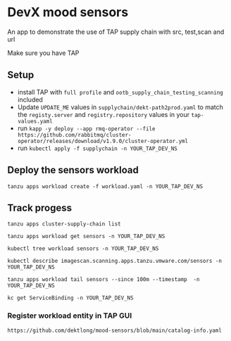 # DevX mood sensors

An app to demonstrate the use of TAP supply chain with src, test,scan and url

Make sure you have TAP 

## Setup

- install TAP with ```full profile``` and ```ootb_supply_chain_testing_scanning``` included
- Update ```UPDATE_ME``` values in ```supplychain/dekt-path2prod.yaml``` to match the ```registy.server``` and ```registry.repository``` values in your ```tap-values.yaml```
- run ```kapp -y deploy --app rmq-operator --file https://github.com/rabbitmq/cluster-operator/releases/download/v1.9.0/cluster-operator.yml```
- run ```kubectl apply -f supplychain -n YOUR_TAP_DEV_NS```

## Deploy the sensors workload

```
tanzu apps workload create -f workload.yaml -n YOUR_TAP_DEV_NS
```

## Track progess

```
tanzu apps cluster-supply-chain list

tanzu apps workload get sensors -n YOUR_TAP_DEV_NS

kubectl tree workload sensors -n YOUR_TAP_DEV_NS

kubectl describe imagescan.scanning.apps.tanzu.vmware.com/sensors -n YOUR_TAP_DEV_NS

tanzu apps workload tail sensors --since 100m --timestamp  -n YOUR_TAP_DEV_NS

kc get ServiceBinding -n YOUR_TAP_DEV_NS
```

### Register workload entity in TAP GUI
```
https://github.com/dektlong/mood-sensors/blob/main/catalog-info.yaml
```


